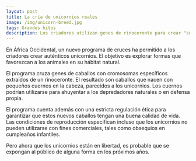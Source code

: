 ```yaml
---
layout: post
title: La cría de unicornios reales
image: /img/unicorn-breed.jpg
tags: Grandes hitos
description: Los criadores utilizan genes de rinoceronte para crear "supercaballos".
---
```


En África Occidental, un nuevo programa de cruces ha permitido a los criadores crear auténticos unicornios. El objetivo es explorar formas que favorezcan a los animales en su hábitat natural.

El programa cruza genes de caballos con cromosomas específicos extraídos de un rinoceronte. El resultado son caballos que nacen con pequeños cuernos en la cabeza, parecidos a los unicornios. Los cuernos podrían utilizarse para ahuyentar a los depredadores naturales o en defensa propia.

El programa cuenta además con una estricta regulación ética para garantizar que estos nuevos caballos tengan una buena calidad de vida. Las condiciones de reproducción especifican incluso que los unicornios no pueden utilizarse con fines comerciales, tales como obsequios en cumpleaños infantiles.

Pero ahora que los unicornios están en libertad, es probable que se expongan al público de alguna forma en los próximos años.

